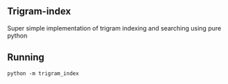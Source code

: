 Trigram-index
--------------
Super simple implementation of trigram indexing and searching using pure python

Running
--------------
```shell script
python -m trigram_index
```